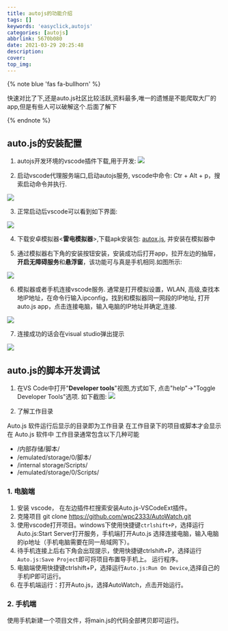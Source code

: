 ```yaml
---
title: autojs的功能介绍
tags: []
keywords: 'easyclick,autojs'
categories: [autojs]
abbrlink: 5670b080
date: 2021-03-29 20:25:48
description:
cover:
top_img:
---
```


{% note blue 'fas fa-bullhorn' %}

快速对比了下,还是auto.js社区比较活跃,资料最多,唯一的遗憾是不能爬取大厂的app,但是有些人可以破解这个.后面了解下

{% endnote %}

## auto.js的安装配置

1. autojs开发环境的vscode插件下载,用于开发: 
![](https://cdn.jsdelivr.net/gh/alterhu2020/CDN/img/blog/20210331162416.png)

2. 启动vscode代理服务端口,启动autojs服务, vscode中命令: Ctr + Alt + p，搜索启动命令并执行.

![](https://cdn.jsdelivr.net/gh/alterhu2020/CDN/img/blog/20210331161801.png)

3. 正常启动后vscode可以看到如下界面:

![](https://cdn.jsdelivr.net/gh/alterhu2020/CDN/img/blog/20210331161916.png)


4. 下载安卓模拟器<**雷电模拟器**>,下载apk安装包: [autox.js](https://github.com/kkevsekk1/AutoX/), 并安装在模拟器中

5. 通过模拟器右下角的安装按钮安装，安装成功后打开app，拉开左边的抽屉，**开启无障碍服务**和**悬浮窗**，该功能可与真是手机相同.如图所示:

![](https://cdn.jsdelivr.net/gh/alterhu2020/CDN/img/blog/20210331161412.png)

6. 模拟器或者手机连接vscode服务. 通常是打开模拟设置，WLAN, 高级,查找本地IP地址，在命令行输入ipconfig，找到和模拟器同一网段的IP地址, 打开auto.js app，点击连接电脑，输入电脑的IP地址并确定,连接.

 ![](https://cdn.jsdelivr.net/gh/alterhu2020/CDN/img/blog/20210331162732.png)

 7. 连接成功的话会在visual studio弹出提示

 ![](https://cdn.jsdelivr.net/gh/alterhu2020/CDN/img/blog/20210331162845.png)


## auto.js的脚本开发调试

1. 在VS Code中打开"**Developer tools**"视图,方式如下, 点击"help"->"Toggle Developer Tools"选项. 如下截图:
![](https://cdn.jsdelivr.net/gh/alterhu2020/CDN/img/blog/20210331205225.png)

2. 了解工作目录

Auto.js 软件运行后显示的目录即为工作目录
在工作目录下的项目或脚本才会显示在 Auto.js 软件中
工作目录通常包含以下几种可能
- /内部存储/脚本/
- /emulated/storage/0/脚本/
- /internal storage/Scripts/
- /emulated/storage/0/Scripts/
 

 ### 1. 电脑端

1. 安装 vscode， 在左边插件栏搜索安装Auto.js-VSCodeExt插件。
2. 克隆项目 git clone <https://github.com/wpc2333/AutoWatch.git>
3. 使用vscode打开项目。windows下使用快捷键`ctrlshift+P`，选择运行Auto.js:Start Server打开服务，手机端打开Auto.js 选择连接电脑，输入电脑的ip地址（手机电脑需要在同一局域网下）。
4. 待手机连接上后右下角会出现提示，使用快捷键ctrlshift+P，选择运行`Auto.js:Save Project`即可将项目布置导手机上。
运行程序。
5. 电脑端使用快捷键ctrlshift+P，选择运行`Auto.js:Run On Device`,选择自己的手机IP即可运行。
6. 在手机端运行：打开Auto.js，选择AutoWatch，点击开始运行。

### 2. 手机端

使用手机新建一个项目文件，将main.js的代码全部拷贝即可运行。